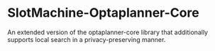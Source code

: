 # SlotMachine-Optaplanner-Core
An extended version of the optaplanner-core library that additionally supports local search in a privacy-preserving manner.
